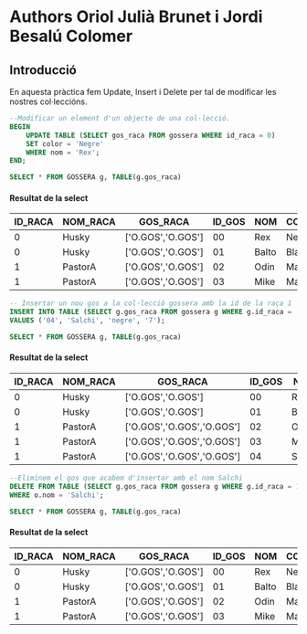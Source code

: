 # Authors Oriol Julià Brunet i Jordi Besalú Colomer

## Introducció
En aquesta pràctica fem Update, Insert i Delete per tal de modificar les nostres col·leccións.

```sql
--Modificar un element d'un objecte de una col·lecció.
BEGIN
    UPDATE TABLE (SELECT gos_raca FROM gossera WHERE id_raca = 0)
    SET color = 'Negre'
    WHERE nom = 'Rex';
END;

SELECT * FROM GOSSERA g, TABLE(g.gos_raca)
```
#### Resultat de la select
ID_RACA |NOM_RACA |GOS_RACA          |ID_GOS |NOM   |COLOR |PES |
--------|---------|------------------|-------|------|------|----|
0       |Husky    |['O.GOS','O.GOS'] |00     |Rex   |Negre |10  |
0       |Husky    |['O.GOS','O.GOS'] |01     |Balto |Blanc |12  |
1       |PastorA  |['O.GOS','O.GOS'] |02     |Odin  |Marro |8   |
1       |PastorA  |['O.GOS','O.GOS'] |03     |Mike  |Marro |9   |

```sql
-- Insertar un nou gos a la col·lecció gossera amb la id de la raça 1
INSERT INTO TABLE (SELECT g.gos_raca FROM gossera g WHERE g.id_raca = '1' )
VALUES ('04', 'Salchi', 'negre', '7');

SELECT * FROM GOSSERA g, TABLE(g.gos_raca)
```
#### Resultat de la select
ID_RACA |NOM_RACA |GOS_RACA                  |ID_GOS |NOM    |COLOR |PES |
--------|---------|--------------------------|-------|-------|------|----|
0       |Husky    |['O.GOS','O.GOS']         |00     |Rex    |Negre |10  |
0       |Husky    |['O.GOS','O.GOS']         |01     |Balto  |Blanc |12  |
1       |PastorA  |['O.GOS','O.GOS','O.GOS'] |02     |Odin   |Marro |8   |
1       |PastorA  |['O.GOS','O.GOS','O.GOS'] |03     |Mike   |Marro |9   |
1       |PastorA  |['O.GOS','O.GOS','O.GOS'] |04     |Salchi |negre |7   |


```sql
--Eliminem el gos que acabem d'insertar amb el nom Salchi
DELETE FROM TABLE (SELECT g.gos_raca FROM gossera g WHERE g.id_raca = 1) o
WHERE o.nom = 'Salchi';

SELECT * FROM GOSSERA g, TABLE(g.gos_raca)
```
#### Resultat de la select
ID_RACA |NOM_RACA |GOS_RACA          |ID_GOS |NOM   |COLOR |PES |
--------|---------|------------------|-------|------|------|----|
0       |Husky    |['O.GOS','O.GOS'] |00     |Rex   |Negre |10  |
0       |Husky    |['O.GOS','O.GOS'] |01     |Balto |Blanc |12  |
1       |PastorA  |['O.GOS','O.GOS'] |02     |Odin  |Marro |8   |
1       |PastorA  |['O.GOS','O.GOS'] |03     |Mike  |Marro |9   |
